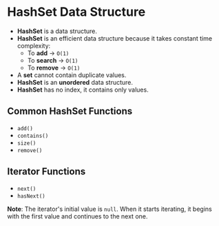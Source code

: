 # HashSet Data Structure

- **HashSet** is a data structure.
- **HashSet** is an efficient data structure because it takes constant time complexity:
    - To **add** -> `O(1)`
    - To **search** -> `O(1)`
    - To **remove** -> `O(1)`
- A **set** cannot contain duplicate values.
- **HashSet** is an **unordered** data structure.
- **HashSet** has no index, it contains only values.

## Common HashSet Functions

- `add()`
- `contains()`
- `size()`
- `remove()`

## Iterator Functions

- `next()`
- `hasNext()`

**Note**: The iterator's initial value is `null`. When it starts iterating, it begins with the first value and continues to the next one.

